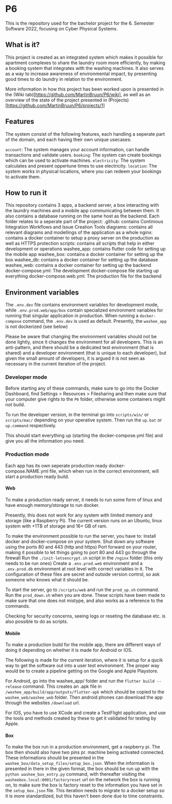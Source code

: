 # P6

This is the repository used for the bachelor project for the 6. Semester Software 2022, focusing on Cyber Physical Systems.

## What is it?
This project is created as an integrated system which makes it possible for apartment complexes to share the laundry room more efficiently, by making a booking system that integrates with the washing machines.
It also serves as a way to increase awareness of environmental impact, by presenting good times to do laundry in relation to the environment.

More information in how this project has been worked upon is presented in the (Wiki tab)[https://github.com/MartinBruun/P6/wiki], as well as an overview of the state of the project presented in (Projects)[https://github.com/MartinBruun/P6/projects/1]

## Features
The system consist of the following features, each handling a seperate part of the domain, and each having their own unique usecases:

`account`: The system manages your account information, can handle transactions and validate users.
`booking`: The system can create bookings which can be used to activate machines.
`electricity`: The system calculates and present oppertune times to use electricity.
`location`: The system works in physical locations, where you can redeem your bookings to activate them.

## How to run it
This repository contains 3 apps, a backend server, a box interacting with the laundry machines and a mobile app communicating between them. It also contains a database running on the same host as the backend.
Each folder relates to a seperate part of the project:
.github: contains Continious Integration Workflows and Issue Creation Tools
diagrams: contains all relevant diagrams and modellings of the application as a whole
nginx: contains a docker container to setup a proxy server on the production as well as HTTPS protection
scripts: contains all scripts that help in either development or operations
washee_app: contains flutter code for setting up the mobile app
washee_box: contains a docker container for setting up the box
washee_db: contains a docker container for setting up the database
washee_web: contains a docker container for setting up the backend
docker-compose.yml: The development docker-compose file starting up everything
docker-compose.web.yml: The production file for the backend

## Environment variables
The `.env.dev` file contains environment variables for development mode, while `.env.prod.web/app/box` contain specialized environment variables for running that singular application in production. When running a `docker-compose` command, the `.env.dev` is used as default. Presently, the `washee_app` is not dockerized (see below)

Please be aware that changing the environment variables should not be done lightly, since it changes the environment for all developers. This is an anti-pattern, and there should be a dedicated test environment (that is shared) and a developer environment (that is unique to each developer), but given the small amount of developers, it is argued it is not seen as necessary in the current iteration of the project.

### Developer mode
Before starting any of these commands, make sure to go into the Docker Dashboard, find Settings > Resources > Filesharing and then make sure that your computer give rights to the `P6` folder, otherwise some containers might not build.

To run the developer version, in the terminal go into `scripts/win/` or `scripts/mac/` depending on your operative system.
Then run the `up.bat` or `up.command` respectively.

This should start everything up (starting the docker-compose.yml file) and give you all the information you need.

### Production mode
Each app has its own seperate production ready docker-compose.NAME.yml file, which when run in the correct environment, will start a production ready build.

#### Web
To make a production ready server, it needs to run some form of linux and have enough memory/storage to run docker.

Presently, this does not work for any system with limited memory and storage (like a Raspberry Pi).
The current version runs on an Ubuntu, linux system with +1TB of storage and 16+ GB of ram.

To make the environment possible to run the server, you have to:
Install docker and docker-compose on your system.
Shut down any software using the ports 80 and 443 (http and https)
Port forward on your router, making it possible to let things going to port 80 and 443 go through the firewall
Run the `./init-letsencrypt.sh` script in the `/nginx` folder (this only needs to be run ones)
Create a `.env.prod.web` environment and a `.env.prod.db` environment at root level with correct variables in it.
The configuration of these files are secret and outside version control, so ask someone who knows what it should be.

To start the server, go to `/scripts/web` and run the `prod_up.sh` command. Run the `prod_down.sh` when you are done.
These scripts have been made to make sure that one does not mistype, and also works as a reference to the commands.

Checking for security concerns, seeing logs or reseting the database etc. is also possible to do as scripts.

#### Mobile
To make a production build for the mobile app, there are different ways of doing it depending on whether it is made for Android or IOS.

The following is made for the current iteration, where it is setup for a qucik way to get the software out into a user test environment. The proper way would be to create a pipeline getting on the Google and Apple Playstore.

For Android, go into the washee_app/ folder and run the `flutter build --release` command.
This creates an .apk file in `/washee_app/build/app/outputs/flutter-apk` which should be copied to the `washee_web/washee_web` folder. Then android phones can download the app through the websites `/download` url.

For IOS, you have to use XCode and create a TestFlight application, and use the tools and methods created by these to get it validated for testing by Apple.

#### Box
To make the box run in a production environment, get a raspberry pi.
The box then should also have two pins pr. machine being activated connected. These informations should be presented in the `washee_box/data_setup_files/setup_box.json`. When the information is presented in there in the given format, the box should be run up with the `python washee_box_entry.py` command, with thereafter visiting the `washeebox.local:8001/factoryreset` url on the network the box is running on, to make sure the box is factory reset to the information you have set in the `setup_box.json` file.
This iteration needs to migrate to a docker setup so it is more standardized, but this haven't been done due to time constraints.
